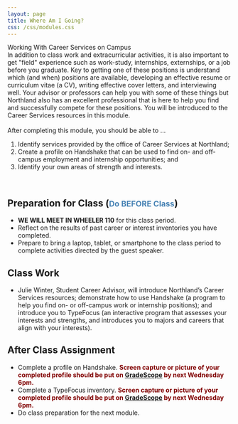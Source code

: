 ```yaml
---
layout: page
title: Where Am I Going?
css: /css/modules.css
---
```


<div class="panel-group">
  <div class="panel panel-primary">
    <div class="panel-heading">Working With Career Services on Campus</div>
    <div class="panel-body">In addition to class work and extracurricular activities, it is also important to get "field" experience such as work-study, internships, externships, or a job before you graduate. Key to getting one of these positions is understand which (and when) positions are available, developing an effective resume or curriculum vitae (a CV), writing effective cover letters, and interviewing well. Your advisor or professors can help you with some of these things but Northland also has an excellent professional that is here to help you find and successfully compete for these positions. You will be introduced to the Career Services resources in this module.
<br><br>
After completing this module, you should be able to ...

<ol>
  <li>Identify services provided by the office of Career Services at Northland;</li>
  <li>Create a profile on Handshake that can be used to find on- and off-campus employment and internship opportunities; and</li>
  <li>Identify your own areas of strength and interests.</li>
</ol>
    </div>
  </div>
</div>

&nbsp;

## Preparation for Class (<span style="font-size:smaller; color:SteelBlue;">Do BEFORE Class</span>)

* **WE WILL MEET IN WHEELER 110** for this class period.
* Reflect on the results of past career or interest inventories you have completed.
* Prepare to bring a laptop, tablet, or smartphone to the class period to complete activities directed by the guest speaker.

## Class Work

* Julie Winter, Student Career Advisor, will introduce Northland’s Career Services resources; demonstrate how to use Handshake (a program to help you find on- or off-campus work or internship positions); and introduce you to TypeFocus (an interactive program that assesses your interests and strengths, and introduces you to majors and careers that align with your interests).

## After Class Assignment

* Complete a profile on Handshake. <span style="color:Maroon; font-weight:bold;">Screen capture or picture of your completed profile should be put on <a href="https://www.gradescope.com/courses/300162">GradeScope</a> by next Wednesday 6pm.</span>
* Complete a TypeFocus inventory. <span style="color:Maroon; font-weight:bold;">Screen capture or picture of your completed profile should be put on <a href="https://www.gradescope.com/courses/300162">GradeScope</a> by next Wednesday 6pm.</span>
* Do class preparation for the next module.
